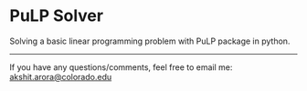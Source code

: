 # PuLP Solver

Solving a basic linear programming problem with PuLP package in python.

---------
If you have any questions/comments, feel free to email me: [akshit.arora@colorado.edu](mailto:akshit.arora@colorado.edu)